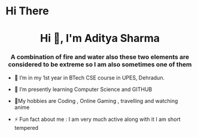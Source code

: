 # Hi There
<h1 align="center">Hi 👋, I'm Aditya Sharma  </h1>
<h3 align="center">A combination of fire and water also these two elements are considered to be extreme so I am also sometimes one of them  </h3>

- 🔭 I’m in my 1st year in BTech CSE course in UPES, Dehradun.
- 🌱 I’m presently learning  Computer Science and GITHUB
- 💬My hobbies are Coding , Online Gaming , travelling and watching anime 

- ⚡ Fun fact about me : I am very much active along with it I am short tempered
